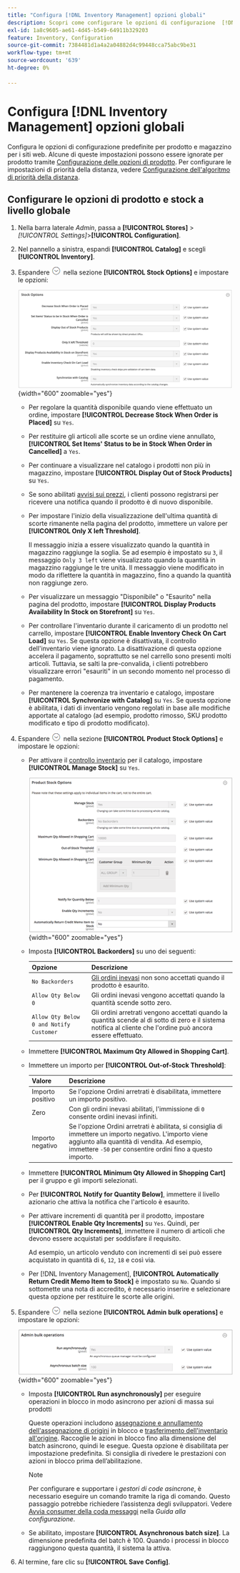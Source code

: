 ```yaml
---
title: "Configura [!DNL Inventory Management] opzioni globali"
description: Scopri come configurare le opzioni di configurazione  [!DNL Inventory Management]  predefinite per prodotto e stock per i siti web.
exl-id: 1a8c9605-ae61-4d45-b549-64911b329203
feature: Inventory, Configuration
source-git-commit: 7384481d1a4a2a04882d4c99448cca75abc9be31
workflow-type: tm+mt
source-wordcount: '639'
ht-degree: 0%

---
```


# Configura [!DNL Inventory Management] opzioni globali

Configura le opzioni di configurazione predefinite per prodotto e magazzino per i siti web. Alcune di queste impostazioni possono essere ignorate per prodotto tramite [Configurazione delle opzioni di prodotto](product-options.md). Per configurare le impostazioni di priorità della distanza, vedere [Configurazione dell&#39;algoritmo di priorità della distanza](distance-priority-algorithm.md).

## Configurare le opzioni di prodotto e stock a livello globale

1. Nella barra laterale _Admin_, passa a **[!UICONTROL Stores]** > _[!UICONTROL Settings]_>**[!UICONTROL Configuration]**.

1. Nel pannello a sinistra, espandi **[!UICONTROL Catalog]** e scegli **[!UICONTROL Inventory]**.

1. Espandere ![Il selettore di espansione](../assets/icon-display-expand.png) nella sezione **[!UICONTROL Stock Options]** e impostare le opzioni:

   ![Opzioni Stock](assets/config-catalog-inventory-stock-options.png){width="600" zoomable="yes"}

   - Per regolare la quantità disponibile quando viene effettuato un ordine, impostare **[!UICONTROL Decrease Stock When Order is Placed]** su `Yes`.

   - Per restituire gli articoli alle scorte se un ordine viene annullato, **[!UICONTROL Set Items' Status to be in Stock When Order in Cancelled]** a `Yes`.

   - Per continuare a visualizzare nel catalogo i prodotti non più in magazzino, impostare **[!UICONTROL Display Out of Stock Products]** su `Yes`.

   - Se sono abilitati [avvisi sui prezzi](alert-setup.md), i clienti possono registrarsi per ricevere una notifica quando il prodotto è di nuovo disponibile.

   - Per impostare l&#39;inizio della visualizzazione dell&#39;ultima quantità di scorte rimanente nella pagina del prodotto, immettere un valore per **[!UICONTROL Only X left Threshold]**.

     Il messaggio inizia a essere visualizzato quando la quantità in magazzino raggiunge la soglia. Se ad esempio è impostato su `3`, il messaggio `Only 3 left` viene visualizzato quando la quantità in magazzino raggiunge le tre unità. Il messaggio viene modificato in modo da riflettere la quantità in magazzino, fino a quando la quantità non raggiunge zero.

   - Per visualizzare un messaggio &quot;Disponibile&quot; o &quot;Esaurito&quot; nella pagina del prodotto, impostare **[!UICONTROL Display Products Availability In Stock on Storefront]** su `Yes`.

   - Per controllare l&#39;inventario durante il caricamento di un prodotto nel carrello, impostare **[!UICONTROL Enable Inventory Check On Cart Load]** su `Yes`. Se questa opzione è disattivata, il controllo dell&#39;inventario viene ignorato. La disattivazione di questa opzione accelera il pagamento, soprattutto se nel carrello sono presenti molti articoli. Tuttavia, se salti la pre-convalida, i clienti potrebbero visualizzare errori &quot;esauriti&quot; in un secondo momento nel processo di pagamento.

   - Per mantenere la coerenza tra inventario e catalogo, impostare **[!UICONTROL Synchronize with Catalog]** su `Yes`. Se questa opzione è abilitata, i dati di inventario vengono regolati in base alle modifiche apportate al catalogo (ad esempio, prodotto rimosso, SKU prodotto modificato e tipo di prodotto modificato).

1. Espandere ![Il selettore di espansione](../assets/icon-display-expand.png) nella sezione **[!UICONTROL Product Stock Options]** e impostare le opzioni:

   - Per attivare il [controllo inventario](enable.md) per il catalogo, impostare **[!UICONTROL Manage Stock]** su `Yes`.

     ![Opzioni Stock Di Prodotto](assets/config-catalog-inventory-product-stock-options.png){width="600" zoomable="yes"}

   - Imposta **[!UICONTROL Backorders]** su uno dei seguenti:

     | Opzione | Descrizione |
     | ----- | ----- |
     | `No Backorders` | [Gli ordini inevasi](backorders.md) non sono accettati quando il prodotto è esaurito. |
     | `Allow Qty Below 0` | Gli ordini inevasi vengono accettati quando la quantità scende sotto zero. |
     | `Allow Qty Below 0 and Notify Customer` | Gli ordini arretrati vengono accettati quando la quantità scende al di sotto di zero e il sistema notifica al cliente che l&#39;ordine può ancora essere effettuato. |

   - Immettere **[!UICONTROL Maximum Qty Allowed in Shopping Cart]**.

   - Immettere un importo per **[!UICONTROL Out-of-Stock Threshold]**:

     | Valore | Descrizione |
     | ----- |-----|
     | Importo positivo | Se l&#39;opzione Ordini arretrati è disabilitata, immettere un importo positivo. |
     | Zero | Con gli ordini inevasi abilitati, l&#39;immissione di `0` consente ordini inevasi infiniti. |
     | Importo negativo | Se l&#39;opzione Ordini arretrati è abilitata, si consiglia di immettere un importo negativo. L&#39;importo viene aggiunto alla quantità di vendita. Ad esempio, immettere `-50` per consentire ordini fino a questo importo. |

   - Immettere **[!UICONTROL Minimum Qty Allowed in Shopping Cart]** per il gruppo e gli importi selezionati.

   - Per **[!UICONTROL Notify for Quantity Below]**, immettere il livello azionario che attiva la notifica che l&#39;articolo è esaurito.

   - Per attivare incrementi di quantità per il prodotto, impostare **[!UICONTROL Enable Qty Increments]** su `Yes`. Quindi, per **[!UICONTROL Qty Increments]**, immettere il numero di articoli che devono essere acquistati per soddisfare il requisito.

     Ad esempio, un articolo venduto con incrementi di sei può essere acquistato in quantità di `6`, `12`, `18` e così via.

   - Per [!DNL Inventory Management], **[!UICONTROL Automatically Return Credit Memo Item to Stock]** è impostato su `No`. Quando si sottomette una nota di accredito, è necessario inserire e selezionare questa opzione per restituire le scorte alle origini.

1. Espandere ![Il selettore di espansione](../assets/icon-display-expand.png) nella sezione **[!UICONTROL Admin bulk operations]** e impostare le opzioni:

   ![Operazioni in blocco per amministratori](assets/config-catalog-inventory-admin-bulk-operations.png){width="600" zoomable="yes"}

   - Imposta **[!UICONTROL Run asynchronously]** per eseguire operazioni in blocco in modo asincrono per azioni di massa sui prodotti

     Queste operazioni includono [assegnazione e annullamento dell&#39;assegnazione di origini](bulk-assignment.md) in blocco e [trasferimento dell&#39;inventario all&#39;origine](inventory-transfer.md). Raccoglie le azioni in blocco fino alla dimensione del batch asincrono, quindi le esegue. Questa opzione è disabilitata per impostazione predefinita. Si consiglia di rivedere le prestazioni con azioni in blocco prima dell’abilitazione.

     >[!NOTE]
     >
     >Per configurare e supportare i _gestori di code asincrone_, è necessario eseguire un comando tramite la riga di comando. Questo passaggio potrebbe richiedere l’assistenza degli sviluppatori. Vedere [Avvia consumer della coda messaggi](https://experienceleague.adobe.com/docs/commerce-operations/configuration-guide/cli/start-message-queues.html) nella _Guida alla configurazione_.

   - Se abilitato, impostare **[!UICONTROL Asynchronous batch size]**. La dimensione predefinita del batch è 100. Quando i processi in blocco raggiungono questa quantità, il sistema la attiva.

1. Al termine, fare clic su **[!UICONTROL Save Config]**.

